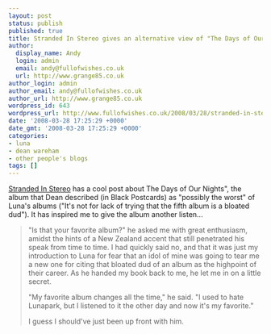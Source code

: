 ```yaml
---
layout: post
status: publish
published: true
title: Stranded In Stereo gives an alternative view of "The Days of Our Nights"
author:
  display_name: Andy
  login: admin
  email: andy@fullofwishes.co.uk
  url: http://www.grange85.co.uk
author_login: admin
author_email: andy@fullofwishes.co.uk
author_url: http://www.grange85.co.uk
wordpress_id: 643
wordpress_url: http://www.fullofwishes.co.uk/2008/03/28/stranded-in-stereo-gives-an-alternative-view-of-the-days-of-our-nights/
date: '2008-03-28 17:25:29 +0000'
date_gmt: '2008-03-28 17:25:29 +0000'
categories:
- luna
- dean wareham
- other people's blogs
tags: []
---
```

<p><a href="http://strandedinstereo.blogspot.com/2008/03/my-formative-years-days-of-our-nights.html">Stranded In Stereo</a> has a cool post about The Days of Our Nights", the album that Dean described (in Black Postcards)  as "possibly the worst" of Luna's albums ("It's not for lack of trying that the fifth album is a bloated dud"). It has inspired me to give the album another listen...</p>
<blockquote><p>"Is that your favorite album?" he asked me with great enthusiasm, amidst the hints of a New Zealand accent that still penetrated his speak from time to time. I had quickly said no, and that it was just my introduction to Luna for fear that an idol of mine was going to tear me a new one for citing that bloated dud of an album as the highpoint of their career. As he handed my book back to me, he let me in on a little secret.</p>
<p>"My favorite album changes all the time," he said. "I used to hate Lunapark, but I listened to it the other day and now it's my favorite."</p>
<p>I guess I should've just been up front with him.</p></blockquote>
